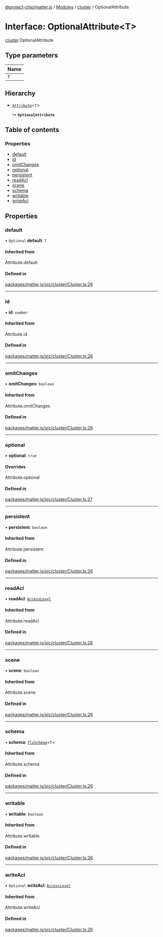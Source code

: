 [@project-chip/matter.js](../README.md) / [Modules](../modules.md) / [cluster](../modules/cluster.md) / OptionalAttribute

# Interface: OptionalAttribute<T\>

[cluster](../modules/cluster.md).OptionalAttribute

## Type parameters

| Name |
| :------ |
| `T` |

## Hierarchy

- [`Attribute`](../modules/cluster.md#attribute)<`T`\>

  ↳ **`OptionalAttribute`**

## Table of contents

### Properties

- [default](cluster.OptionalAttribute.md#default)
- [id](cluster.OptionalAttribute.md#id)
- [omitChanges](cluster.OptionalAttribute.md#omitchanges)
- [optional](cluster.OptionalAttribute.md#optional)
- [persistent](cluster.OptionalAttribute.md#persistent)
- [readAcl](cluster.OptionalAttribute.md#readacl)
- [scene](cluster.OptionalAttribute.md#scene)
- [schema](cluster.OptionalAttribute.md#schema)
- [writable](cluster.OptionalAttribute.md#writable)
- [writeAcl](cluster.OptionalAttribute.md#writeacl)

## Properties

### default

• `Optional` **default**: `T`

#### Inherited from

Attribute.default

#### Defined in

[packages/matter.js/src/cluster/Cluster.ts:26](https://github.com/project-chip/matter.js/blob/5bdbf8d/packages/matter.js/src/cluster/Cluster.ts#L26)

___

### id

• **id**: `number`

#### Inherited from

Attribute.id

#### Defined in

[packages/matter.js/src/cluster/Cluster.ts:26](https://github.com/project-chip/matter.js/blob/5bdbf8d/packages/matter.js/src/cluster/Cluster.ts#L26)

___

### omitChanges

• **omitChanges**: `boolean`

#### Inherited from

Attribute.omitChanges

#### Defined in

[packages/matter.js/src/cluster/Cluster.ts:26](https://github.com/project-chip/matter.js/blob/5bdbf8d/packages/matter.js/src/cluster/Cluster.ts#L26)

___

### optional

• **optional**: ``true``

#### Overrides

Attribute.optional

#### Defined in

[packages/matter.js/src/cluster/Cluster.ts:27](https://github.com/project-chip/matter.js/blob/5bdbf8d/packages/matter.js/src/cluster/Cluster.ts#L27)

___

### persistent

• **persistent**: `boolean`

#### Inherited from

Attribute.persistent

#### Defined in

[packages/matter.js/src/cluster/Cluster.ts:26](https://github.com/project-chip/matter.js/blob/5bdbf8d/packages/matter.js/src/cluster/Cluster.ts#L26)

___

### readAcl

• **readAcl**: [`AccessLevel`](../enums/cluster.AccessLevel.md)

#### Inherited from

Attribute.readAcl

#### Defined in

[packages/matter.js/src/cluster/Cluster.ts:26](https://github.com/project-chip/matter.js/blob/5bdbf8d/packages/matter.js/src/cluster/Cluster.ts#L26)

___

### scene

• **scene**: `boolean`

#### Inherited from

Attribute.scene

#### Defined in

[packages/matter.js/src/cluster/Cluster.ts:26](https://github.com/project-chip/matter.js/blob/5bdbf8d/packages/matter.js/src/cluster/Cluster.ts#L26)

___

### schema

• **schema**: [`TlvSchema`](../classes/tlv.TlvSchema.md)<`T`\>

#### Inherited from

Attribute.schema

#### Defined in

[packages/matter.js/src/cluster/Cluster.ts:26](https://github.com/project-chip/matter.js/blob/5bdbf8d/packages/matter.js/src/cluster/Cluster.ts#L26)

___

### writable

• **writable**: `boolean`

#### Inherited from

Attribute.writable

#### Defined in

[packages/matter.js/src/cluster/Cluster.ts:26](https://github.com/project-chip/matter.js/blob/5bdbf8d/packages/matter.js/src/cluster/Cluster.ts#L26)

___

### writeAcl

• `Optional` **writeAcl**: [`AccessLevel`](../enums/cluster.AccessLevel.md)

#### Inherited from

Attribute.writeAcl

#### Defined in

[packages/matter.js/src/cluster/Cluster.ts:26](https://github.com/project-chip/matter.js/blob/5bdbf8d/packages/matter.js/src/cluster/Cluster.ts#L26)
